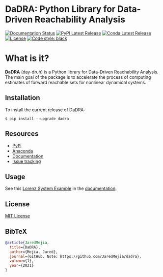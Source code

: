 # **DaDRA**: Python Library for Data-Driven Reachability Analysis
[![Documentation Status](https://readthedocs.org/projects/dadra/badge/?version=latest)](https://dadra.readthedocs.io/en/latest/?badge=latest)
[![PyPI Latest Release](https://img.shields.io/pypi/v/dadra.svg)](https://pypi.org/project/dadra/)
[![Conda Latest Release](https://anaconda.org/jaredmejia/dadra/badges/version.svg)](https://anaconda.org/jaredmejia/dadra)
[![License](https://img.shields.io/pypi/l/dadra.svg)](https://github.com/dadra/blob/master/LICENSE)
[![Code style: black](https://img.shields.io/badge/code%20style-black-000000.svg)](https://github.com/psf/black)

# What is it?
**DaDRA** (day-druh) is a Python library for Data-Driven Reachability Analysis. The main goal of the package is to accelerate the process of computing estimates of forward reachable sets for nonlinear dynamical systems.

## Installation
To install the current release of DaDRA:
```
$ pip install --upgrade dadra
```

## Resources
* [PyPi](https://pypi.org/project/dadra/)
* [Anaconda](https://anaconda.org/jaredmejia/dadra)
* [Documentation](https://dadra.readthedocs.io/en/latest/)
* [Issue tracking](https://github.com/JaredMejia/dadra/issues)

## Usage
See this [Lorenz System Example](https://dadra.readthedocs.io/en/latest/examples.html#lorenz-system-example) in the [documentation](https://dadra.readthedocs.io/en/latest/).

## License
[MIT License](https://github.com/JaredMejia/dadra/blob/main/LICENSE)

## BibTeX
```bibtex
@article{JaredMejia,
  title={DaDRA},
  author={Mejia, Jared},
  journal={GitHub. Note: https://github.com/JaredMejia/dadra},
  volume={1},
  year={2021}
}
```
